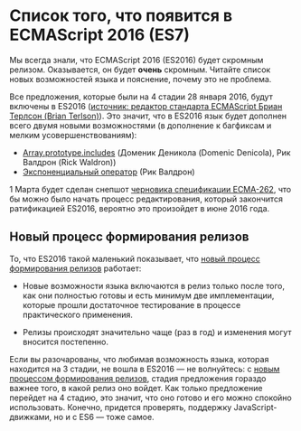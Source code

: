 # Список того, что появится в ECMAScript 2016 (ES7)

Мы всегда знали, что ECMAScript 2016 (ES2016) будет скромным релизом. 
Оказывается, он будет **очень** скромным. Читайте список новых возможностей 
языка и пояснение, почему это не проблема.

Все предложения, которые были на 4 стадии 28 января 2016, будут включены в ES2016
([источник: редактор стандарта ECMAScript Бриан Терлсон (Brian Terlson)][1]). 
Это значит, что в ES2016 язык будет дополнен всего двумя новыми возможностями 
(в дополнение к багфиксам и мелким усовершенствованиям):

* [Array.prototype.includes][4] (Доменик Деникола (Domenic Denicola), Рик Валдрон (Rick Waldron))
* [Экспоненциальный оператор][5] (Рик Валдрон)

1 Марта будет сделан снепшот [черновика спецификации ECMA-262][2], что бы можно
было начать процесс редактирования, который закончится ратификацией ES2016, вероятно
это произойдет в июне 2016 года.


## Новый процесс формирования релизов

То, что ES2016 такой маленький показывает, что [новый процесс формирования релизов][3]
работает:
   
* Новые возможности языка включаются в релиз только после того, как они полностью готовы и 
  есть минимум две имплементации, которые прошли достаточное тестирование в процессе
  практического применения.

* Релизы происходят значительно чаще (раз в год) и изменения могут вносится постепенно.

Если вы разочарованы, что любимая возможность языка, которая находится на 3 стадии, не вошла
в ES2016 — не волнуйтесь: с [новым процессом формирования релизов][3], стадия предложения
гораздо важнее того, в какой релиз оно войдет. Как только предложение перейдет на 4 стадию, 
это значит, что оно готово и его можно спокойно использовать. Конечно, придется проверять, 
поддержку JavaScript-движками, но и с ES6 — тоже самое.

 [1]: https://twitter.com/bterlson/status/692427832555892736
 [2]: https://tc39.github.io/ecma262/
 [3]: http://www.2ality.com/2015/11/tc39-process.html
 [4]: http://www.2ality.com/2016/02/array-prototype-includes.html
 [5]: http://www.2ality.com/2016/02/exponentiation-operator.html